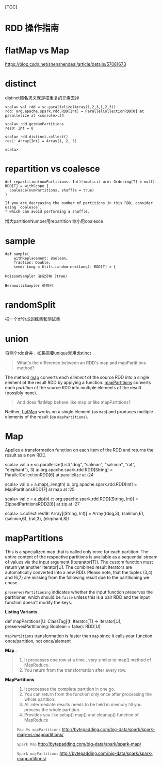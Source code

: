[TOC]

# RDD 操作指南



# flatMap vs Map

 https://blog.csdn.net/shenshendeai/article/details/57081673



 # distinct 

distinct顾名思义就是把重复的元素去掉

```
scala> val rdd = sc.parallelize(Array(1,2,3,1,2,3))
rdd: org.apache.spark.rdd.RDD[Int] = ParallelCollectionRDD[0] at parallelize at <console>:24

scala> rdd.getNumPartitions
res0: Int = 8

scala> rdd.distinct.collect()
res1: Array[Int] = Array(1, 2, 3)

scala>
```



# repartition vs coalesce

```
def repartition(numPartitions: Int)(implicit ord: Ordering[T] = null): RDD[T] = withScope {
  coalesce(numPartitions, shuffle = true)
}
```



```
If you are decreasing the number of partitions in this RDD, consider using `coalesce`,
* which can avoid performing a shuffle.
```

增大partitionNumber用repartition 缩小用coalesce



# sample



```
def sample(
    withReplacement: Boolean,
    fraction: Double,
    seed: Long = Utils.random.nextLong): RDD[T] = {
```



```
PoissonSampler 泊松分布 (true)
```

```
BernoulliSampler 伯努利
```



# randomSplit

把一个df分成训练集和测试集



# union

将两个rdd合并，如果需要unique就用distinct



> What's the difference between an RDD's map and mapPartitions method?

The method [map](https://spark.apache.org/docs/latest/api/python/pyspark.html?highlight=rdd#pyspark.RDD.map) converts each *element* of the source RDD into a single element of the result RDD by applying a function. [mapPartitions](https://spark.apache.org/docs/latest/api/python/pyspark.html?highlight=rdd#pyspark.RDD.mapPartitions) converts each *partition* of the source RDD into multiple elements of the result (possibly none).

> And does flatMap behave like map or like mapPartitions?

Neither, [flatMap](https://spark.apache.org/docs/latest/api/python/pyspark.html?highlight=rdd#pyspark.RDD.flatMap) works on a single element (as `map`) and produces multiple elements of the result (as `mapPartitions`).



# Map

Applies a transformation function on each item of the RDD and returns the result as a new RDD.

scala> val a = sc.parallelize(List("dog", "salmon", "salmon", "rat", "elephant"), 3)
a: org.apache.spark.rdd.RDD[String] = ParallelCollectionRDD[6] at parallelize at <console>:24

scala> val b = a.map(_.length)
b: org.apache.spark.rdd.RDD[Int] = MapPartitionsRDD[7] at map at <console>:25

scala> val c = a.zip(b)
c: org.apache.spark.rdd.RDD[(String, Int)] = ZippedPartitionsRDD2[8] at zip at <console>:27

scala> c.collect
res19: Array[(String, Int)] = Array((dog,3), (salmon,6), (salmon,6), (rat,3), (elephant,8))



# mapPartitions

This is a specialized map that is called only once for each partition. The entire content of the respective partitions is available as a sequential stream of values via the input argument (Iterarator[T]). The custom function must return yet another Iterator[U]. The combined result iterators are automatically converted into a new RDD. Please note, that the tuples (3,4) and (6,7) are missing from the following result due to the partitioning we chose.

`preservesPartitioning` indicates whether the input function preserves the partitioner, which should be `false` unless this is a pair RDD and the input function doesn't modify the keys.

**Listing Variants**

def mapPartitions[U: ClassTag](f: Iterator[T] => Iterator[U], preservesPartitioning: Boolean = false): RDD[U]



`mapPartitions` transformation is faster than `map` since it calls your function once/partition, not once/element



**Map** :

> 1. It processes one row at a time , very similar to map() method of MapReduce.
> 2. You return from the transformation after every row.

**MapPartitions**

> 1. It processes the complete partition in one go.
> 2. You can return from the function only once after processing the whole partition.
> 3. All intermediate results needs to be held in memory till you process the whole partition.
> 4. Provides you like setup() map() and cleanup() function of MapReduce
>
> `Map Vs mapPartitions` <http://bytepadding.com/big-data/spark/spark-map-vs-mappartitions/>
>
> `Spark Map` <http://bytepadding.com/big-data/spark/spark-map/>
>
> `Spark mapPartitions` <http://bytepadding.com/big-data/spark/spark-mappartitions/>



